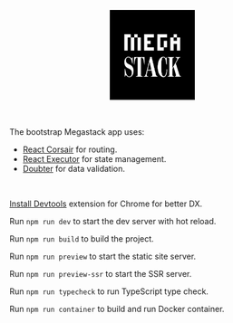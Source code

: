 <p align="center">
  <a href="#readme"><picture>
    <source media="(prefers-color-scheme: dark)" srcset="https://raw.githubusercontent.com/smikhalevski/megastack/refs/heads/master/assets/logo-dark.png" />
    <source media="(prefers-color-scheme: light)" srcset="https://raw.githubusercontent.com/smikhalevski/megastack/refs/heads/master/assets/logo-light.png" />
    <img alt="Megastack" src="https://raw.githubusercontent.com/smikhalevski/megastack/refs/heads/master/assets/logo-light.png" width="150" />
  </picture></a>
</p>

<br/>

The bootstrap Megastack app uses:
- [React Corsair](http://megastack.dev/react-corsair) for routing.
- [React Executor](http://megastack.dev/react-executor) for state management.
- [Doubter](http://megastack.dev/doubter) for data validation.

<br/>

[Install Devtools](https://megastack.dev/react-executor#devtools) extension for Chrome for better DX.

Run `npm run dev` to start the dev server with hot reload.

Run `npm run build` to build the project.

Run `npm run preview` to start the static site server.

Run `npm run preview-ssr` to start the SSR server.

Run `npm run typecheck` to run TypeScript type check.

Run `npm run container` to build and run Docker container.
